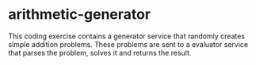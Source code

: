 # arithmetic-generator

This coding exercise contains a generator service that randomly creates simple addition problems.  These problems are sent to a evaluator service that parses the problem, solves it and returns the result.
